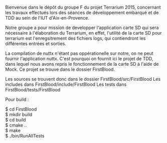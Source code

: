 Bienvenue dans le dépôt du groupe F du projet Terrarium 2015, concernant les travaux effectués lors des séances de développement embarqué et de TDD au sein de l'IUT d'Aix-en-Provence.

Notre groupe a pour mission de developper l'application carte SD qui sera nécessaire à l'élaboration du Terrarium, en effet, l'utilité de la carte SD pour terrarium est l'enregsitrement des fichiers logs, qui contiendront les différentes entrées et sorties.

La compilation de nuttx n'étant pas oppérationelle sur notre, on ne peut fournir l'application nuttx.
C'est pourquoi on fournit ici le projet de TDD, dans lequel nous avons repris le fonctionnement 
de la carte SD à l'aide de Mock. Ce projet se trouve dans le dossier FirstBlood.

Les sources se trouvent donc dans le dossier FirstBlood/src/FirstBlood
Les includes dans FirstBlood/include/FirstBlood
Les tests dans FirstBlood/tests/FirstBlood

Pour build :

$ cd FirstBlood                                             
$ mkdir build                                
$ cd build                                           
$ cmake ..                                              
$ make                                                          
$ ./bin/RunAllTests                                                                        




